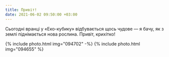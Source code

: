 ```yaml
---
title: Привіт!
date: 2021-06-02 09:50:00 +03:00
---
```


Сьогодні вранці у «Еко-кубику» відбувається щось чудове — я бачу, як з землі піднімається нова рослина. Привіт, крихітко!

{% include photo.html img="094702" -%}
{% include photo.html img="094655" %}
